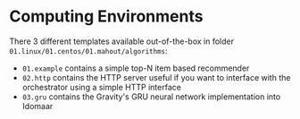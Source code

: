 Computing Environments
=====================

There 3 different templates available out-of-the-box in folder `01.linux/01.centos/01.mahout/algorithms`:

* `01.example` contains a simple top-N item based recommender
* `02.http` contains the HTTP server useful if you want to interface with the orchestrator using a simple HTTP interface
* `03.gru` contains the Gravity's GRU neural network implementation into Idomaar
